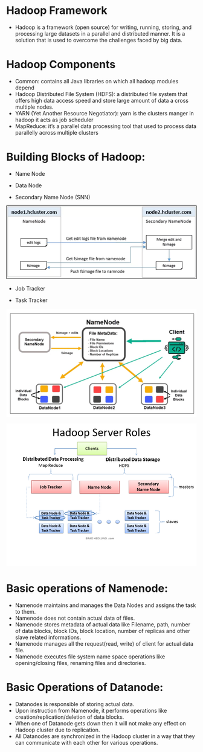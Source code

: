 # Hadoop Framework
* Hadoop is a framework (open source) for writing, running, storing, and processing large datasets in a parallel and distributed manner. It is a solution that is used to overcome the challenges faced by big data.

# Hadoop Components
* Common: contains all Java libraries on which all hadoop modules depend
* Hadoop Distributed File System (HDFS): a distributed file system that offers high data access speed and store large amount of data a cross multiple nodes.
* YARN (Yet Another Resource Negotiator): yarn is the clusters manger in hadoop it acts as job scheduler
* MapReduce: it’s a parallel data processing tool that used to process data parallelly across multiple clusters

# Building Blocks of Hadoop:
* Name Node

* Data Node

* Secondary Name Node (SNN)

![img_6.png](img_6.png)

* Job Tracker

* Task Tracker

![img_1.png](img_1.png)

![img.png](img.png)


# Basic operations of Namenode:
* Namenode maintains and manages the Data Nodes and assigns the task to them.
* Namenode does not contain actual data of files.
* Namenode stores metadata of actual data like Filename, path, number of data blocks, block IDs, block location, number of replicas and other slave related informations.
* Namenode manages all the request(read, write) of client for actual data file.
* Namenode executes file system name space operations like opening/closing files, renaming files and directories.

# Basic Operations of Datanode:
* Datanodes is responsible of storing actual data.
* Upon instruction from Namenode, it performs operations like creation/replication/deletion of data blocks.
* When one of Datanode gets down then it will not make any effect on Hadoop cluster due to replication.
* All Datanodes are synchronized in the Hadoop cluster in a way that they can communicate with each other for various operations.